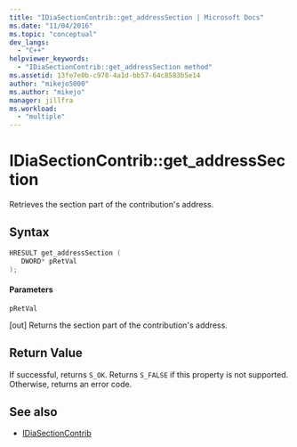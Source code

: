 ```yaml
---
title: "IDiaSectionContrib::get_addressSection | Microsoft Docs"
ms.date: "11/04/2016"
ms.topic: "conceptual"
dev_langs:
  - "C++"
helpviewer_keywords:
  - "IDiaSectionContrib::get_addressSection method"
ms.assetid: 13fe7e0b-c978-4a1d-bb57-64c8583b5e14
author: "mikejo5000"
ms.author: "mikejo"
manager: jillfra
ms.workload:
  - "multiple"
---
```

# IDiaSectionContrib::get_addressSection
Retrieves the section part of the contribution's address.

## Syntax

```C++
HRESULT get_addressSection ( 
   DWORD* pRetVal
);
```

#### Parameters
 `pRetVal`

[out] Returns the section part of the contribution's address.

## Return Value
 If successful, returns `S_OK`. Returns `S_FALSE` if this property is not supported. Otherwise, returns an error code.

## See also
- [IDiaSectionContrib](../../debugger/debug-interface-access/idiasectioncontrib.md)